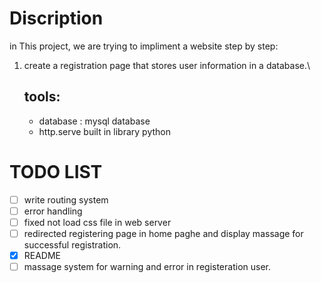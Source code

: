 # Discription
in This project, we are trying to impliment a website step by step:
1. create a registration page that stores user information in a database.\
   ## tools:
    - database : mysql database
    - http.serve built in library python 
   


# TODO LIST
- [ ] write routing system 
- [ ] error handling 
- [ ] fixed not load css file in web server 
- [ ] redirected registering page in home paghe and display massage for successful registration.
- [x] README
- [ ] massage system for warning and error in registeration user.